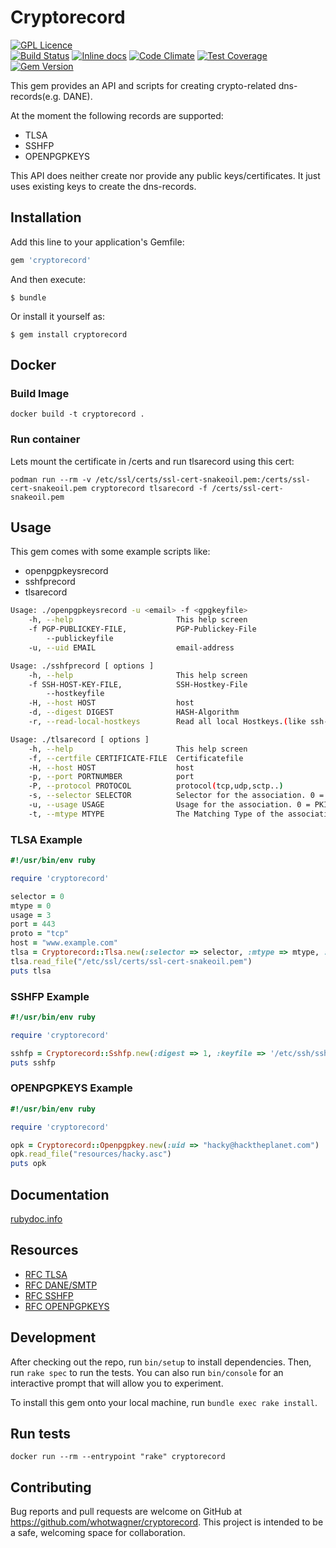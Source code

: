 # Cryptorecord

[![GPL Licence](https://badges.frapsoft.com/os/gpl/gpl.png?v=103)](https://github.com/whotwagner/cryptorecord/blob/master/LICENSE.txt)  
[![Build Status](https://travis-ci.org/whotwagner/cryptorecord.svg?branch=master)](https://travis-ci.org/whotwagner/cryptorecord)
[![Inline docs](http://inch-ci.org/github/whotwagner/cryptorecord.svg?branch=master)](http://inch-ci.org/github/whotwagner/cryptorecord)
[![Code Climate](https://codeclimate.com/github/whotwagner/cryptorecord/badges/gpa.svg)](https://codeclimate.com/github/whotwagner/cryptorecord)
[![Test Coverage](https://api.codeclimate.com/v1/badges/dfc3da29d8f7e18f2b0c/test_coverage)](https://codeclimate.com/github/whotwagner/cryptorecord/test_coverage)
[![Gem Version](https://badge.fury.io/rb/cryptorecord.svg)](https://badge.fury.io/rb/cryptorecord)

This gem provides an API and scripts for creating crypto-related dns-records(e.g. DANE).   

At the moment the following records are supported:

  * TLSA
  * SSHFP
  * OPENPGPKEYS

This API does neither create nor provide any public keys/certificates. It just uses existing keys to create the dns-records.


## Installation

Add this line to your application's Gemfile:

```ruby
gem 'cryptorecord'
```

And then execute:

    $ bundle

Or install it yourself as:

    $ gem install cryptorecord

## Docker

### Build Image

```
docker build -t cryptorecord .
```

### Run container

Lets mount the certificate in /certs and run tlsarecord using this cert:
```
podman run --rm -v /etc/ssl/certs/ssl-cert-snakeoil.pem:/certs/ssl-cert-snakeoil.pem cryptorecord tlsarecord -f /certs/ssl-cert-snakeoil.pem
```

## Usage

This gem comes with some example scripts like:

  * openpgpkeysrecord
  * sshfprecord
  * tlsarecord

```bash
Usage: ./openpgpkeysrecord -u <email> -f <gpgkeyfile>
    -h, --help                       This help screen
    -f PGP-PUBLICKEY-FILE,           PGP-Publickey-File
        --publickeyfile
    -u, --uid EMAIL                  email-address

```

```bash
Usage: ./sshfprecord [ options ]
    -h, --help                       This help screen
    -f SSH-HOST-KEY-FILE,            SSH-Hostkey-File
        --hostkeyfile
    -H, --host HOST                  host
    -d, --digest DIGEST              HASH-Algorithm
    -r, --read-local-hostkeys        Read all local Hostkeys.(like ssh-keygen -r)
```

```bash
Usage: ./tlsarecord [ options ]
    -h, --help                       This help screen
    -f, --certfile CERTIFICATE-FILE  Certificatefile
    -H, --host HOST                  host
    -p, --port PORTNUMBER            port
    -P, --protocol PROTOCOL          protocol(tcp,udp,sctp..)
    -s, --selector SELECTOR          Selector for the association. 0 = Full Cert, 1 = SubjectPublicKeyInfo
    -u, --usage USAGE                Usage for the association. 0 = PKIX-CA, 1 = PKIX-EE, 2 = DANE-TA, 3 = DANE-EE
    -t, --mtype MTYPE                The Matching Type of the association. 0 = Exact Match, 1 = SHA-256, 2 = SHA-512
```

### TLSA Example

```ruby
#!/usr/bin/env ruby

require 'cryptorecord'

selector = 0
mtype = 0
usage = 3
port = 443
proto = "tcp"
host = "www.example.com"
tlsa = Cryptorecord::Tlsa.new(:selector => selector, :mtype => mtype, :usage => usage, :port => port, :proto => proto, :host => host )
tlsa.read_file("/etc/ssl/certs/ssl-cert-snakeoil.pem")
puts tlsa
```

### SSHFP Example 

```ruby
#!/usr/bin/env ruby

require 'cryptorecord'

sshfp = Cryptorecord::Sshfp.new(:digest => 1, :keyfile => '/etc/ssh/ssh_host_rsa_key.pub', :host => 'www.example.com')
puts sshfp
```

### OPENPGPKEYS Example

```ruby
#!/usr/bin/env ruby

require 'cryptorecord'

opk = Cryptorecord::Openpgpkey.new(:uid => "hacky@hacktheplanet.com")
opk.read_file("resources/hacky.asc")
puts opk

```
## Documentation

[rubydoc.info](https://www.rubydoc.info/gems/cryptorecord/)

## Resources

  * [RFC TLSA](https://tools.ietf.org/html/rfc6698)
  * [RFC DANE/SMTP](https://tools.ietf.org/html/rfc7672)
  * [RFC SSHFP](https://tools.ietf.org/html/rfc4255)
  * [RFC OPENPGPKEYS](https://tools.ietf.org/html/rfc7929)

## Development

After checking out the repo, run `bin/setup` to install dependencies. Then, run `rake spec` to run the tests. You can also run `bin/console` for an interactive prompt that will allow you to experiment.

To install this gem onto your local machine, run `bundle exec rake install`. 

## Run tests

```
docker run --rm --entrypoint "rake" cryptorecord
```

## Contributing

Bug reports and pull requests are welcome on GitHub at https://github.com/whotwagner/cryptorecord. This project is intended to be a safe, welcoming space for collaboration.

